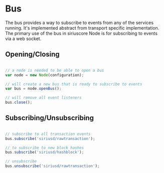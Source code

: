 # Bus
The bus provides a way to subscribe to events from any of the services running. It's implemented abstract from transport specific implementation. The primary use of the bus in siriuscore Node is for subscribing to events via a web socket.

## Opening/Closing

```javascript

// a node is needed to be able to open a bus
var node = new Node(configuration);

// will create a new bus that is ready to subscribe to events
var bus = node.openBus();

// will remove all event listeners
bus.close();
```

## Subscribing/Unsubscribing

```javascript

// subscribe to all transaction events
bus.subscribe('siriusd/rawtransaction');

// to subscribe to new block hashes
bus.subscribe('siriusd/hashblock');

// unsubscribe
bus.unsubscribe('siriusd/rawtransaction');
```
